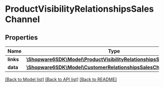 # ProductVisibilityRelationshipsSalesChannel

## Properties
Name | Type | Description | Notes
------------ | ------------- | ------------- | -------------
**links** | [**\Shopware6SDK\Model\ProductVisibilityRelationshipsSalesChannelLinks**](ProductVisibilityRelationshipsSalesChannelLinks.md) |  | [optional] 
**data** | [**\Shopware6SDK\Model\CustomerRelationshipsSalesChannelData**](CustomerRelationshipsSalesChannelData.md) |  | [optional] 

[[Back to Model list]](../../README.md#documentation-for-models) [[Back to API list]](../../README.md#documentation-for-api-endpoints) [[Back to README]](../../README.md)

